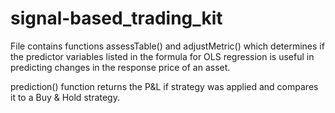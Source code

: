 # signal-based_trading_kit

File contains functions assessTable() and adjustMetric() which determines if the predictor variables listed in the formula for OLS regression is useful in predicting changes in the response price of an asset.

prediction() function returns the P&L if strategy was applied and compares it to a Buy & Hold strategy.
